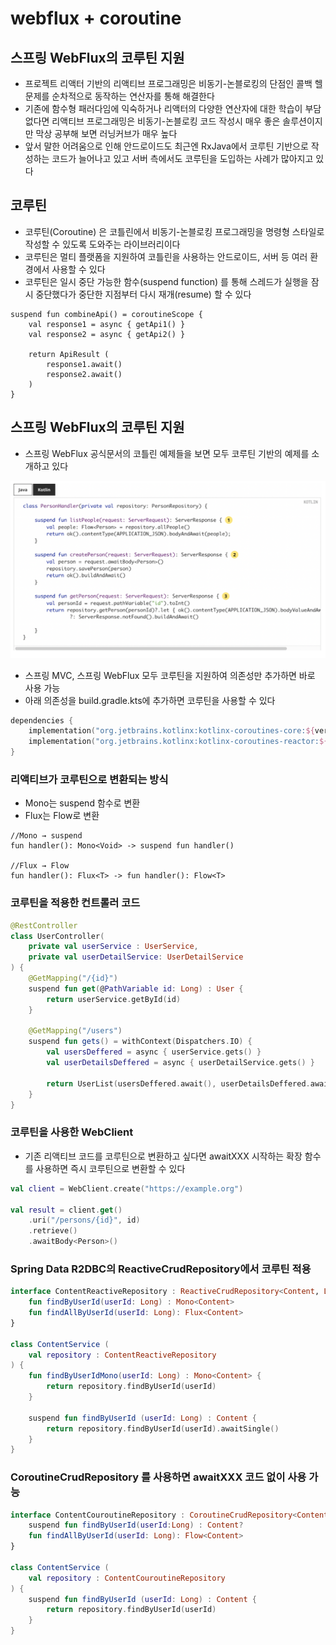 # webflux + coroutine 

## 스프링 WebFlux의 코루틴 지원

- 프로젝트 리액터 기반의 리액티브 프로그래밍은 비동기-논블로킹의 단점인 콜백 헬 문제를 순차적으로 동작하는 연산자를 통해 해결한다
- 기존에 함수형 패러다임에 익숙하거나 리액터의 다양한 연산자에 대한 학습이 부담 없다면 리액티브 프로그래밍은 비동기-논블로킹 코드 작성시 매우 좋은 솔루션이지만 막상 공부해 보면 러닝커브가 매우 높다
- 앞서 말한 어려움으로 인해 안드로이드도 최근엔 RxJava에서 코루틴 기반으로 작성하는 코드가 늘어나고 있고 서버 측에서도 코루틴을 도입하는 사례가 많아지고 있다

## 코루틴

- 코루틴(Coroutine) 은 코틀린에서 비동기-논블로킹 프로그래밍을 명령형 스타일로 작성할 수 있도록 도와주는 라이브러리이다
- 코루틴은 멀티 플랫폼을 지원하여 코틀린을 사용하는 안드로이드, 서버 등 여러 환경에서 사용할 수 있다
- 코루틴은 일시 중단 가능한 함수(suspend function) 를 통해 스레드가 실행을 잠시 중단했다가 중단한 지점부터 다시 재개(resume) 할 수 있다

```
suspend fun combineApi() = coroutineScope {
    val response1 = async { getApi1() }
    val response2 = async { getApi2() }
    
    return ApiResult (
        response1.await()
        response2.await()
    )
}
```

## 스프링 WebFlux의 코루틴 지원

- 스프링 WebFlux 공식문서의 코틀린 예제들을 보면 모두 코루틴 기반의 예제를 소개하고 있다

![img.png](../image/webflux_009_1.png)

- 스프링 MVC, 스프링 WebFlux 모두 코루틴을 지원하여 의존성만 추가하면 바로 사용 가능
- 아래 의존성을 build.gradle.kts에 추가하면 코루틴을 사용할 수 있다

```kotlin
dependencies {
    implementation("org.jetbrains.kotlinx:kotlinx-coroutines-core:${version}")
    implementation("org.jetbrains.kotlinx:kotlinx-coroutines-reactor:${version}")
}
```

### 리액티브가 코루틴으로 변환되는 방식

- Mono는 suspend 함수로 변환
- Flux는 Flow로 변환

```
//Mono → suspend
fun handler(): Mono<Void> -> suspend fun handler()

//Flux → Flow
fun handler(): Flux<T> -> fun handler(): Flow<T>
```

### 코루틴을 적용한 컨트롤러 코드

```kotlin
@RestController
class UserController(
    private val userService : UserService,
    private val userDetailService: UserDetailService
) {
    @GetMapping("/{id}")
    suspend fun get(@PathVariable id: Long) : User {
        return userService.getById(id)
    }
    
    @GetMapping("/users")
    suspend fun gets() = withContext(Dispatchers.IO) {
        val usersDeffered = async { userService.gets() }
        val userDetailsDeffered = async { userDetailService.gets() }
        
        return UserList(usersDeffered.await(), userDetailsDeffered.await())
    }
}
```

### 코루틴을 사용한 WebClient

- 기존 리액티브 코드를 코루틴으로 변환하고 싶다면 awaitXXX 시작하는 확장 함수를 사용하면 즉시 코루틴으로 변환할 수 있다

```kotlin
val client = WebClient.create("https://example.org")

val result = client.get()
    .uri("/persons/{id}", id)
    .retrieve()
    .awaitBody<Person>()
```

### Spring Data R2DBC의 ReactiveCrudRepository에서 코루틴 적용

```kotlin
interface ContentReactiveRepository : ReactiveCrudRepository<Content, Long> {
    fun findByUserId(userId: Long) : Mono<Content>
    fun findAllByUserId(userId: Long): Flux<Content>
}

class ContentService (
    val repository : ContentReactiveRepository
) {
    fun findByUserIdMono(userId: Long) : Mono<Content> {
        return repository.findByUserId(userId)
    }

    suspend fun findByUserId (userId: Long) : Content {
        return repository.findByUserId(userId).awaitSingle()
    }
}
```

### CoroutineCrudRepository 를 사용하면 awaitXXX 코드 없이 사용 가능

```kotlin
interface ContentCouroutineRepository : CoroutineCrudRepository<Content, Long> {
    suspend fun findByUserId(userId:Long) : Content?
    fun findAllByUserId(userId: Long): Flow<Content>
}

class ContentService (
    val repository : ContentCouroutineRepository
) {
    suspend fun findByUserId (userId: Long) : Content {
        return repository.findByUserId(userId)
    }
}
```

